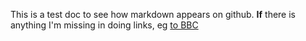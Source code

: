 This is a test doc to see how markdown appears on github. **If** there is anything I'm missing in doing links, eg [to BBC](https://www.bbc.co.uk) 
